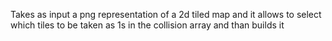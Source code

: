Takes as input a png representation of a 2d tiled map and it allows to select which tiles to be taken as 1s in the collision array and than builds it
